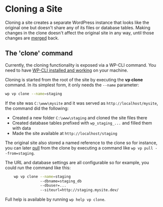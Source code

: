 # Cloning a Site #

Cloning a site creates a separate WordPress instance that looks like the original one but doesn't share any of its files or database tables. Making changes in the clone doesn't affect the original site in any way, until those changes are [merged](./merging) back.


## The 'clone' command

Currently, the cloning functionality is exposed via a WP-CLI command. You need to have [WP-CLI installed and working](../feature-focus/wp-cli) on your machine.

Cloning is started from the root of the site by executing the **vp clone** command. In its simplest form, it only needs the `--name` parameter:

``` bash
wp vp clone --name=staging
```

If the site was `C:\www\mysite` and it was served as `http://localhost/mysite`, the command did the following:

 * Created a new folder `C:\www\staging` and cloned the site files there
 * Created database tables prefixed with `wp_staging_...` and filled them with data
 * Made the site available at `http://localhost/staging`

The original site also stored a named reference to the clone so for instance, you can later [pull](./merging) from the clone by executing a command like `wp vp pull --from=staging`.

The URL and database settings are all configurable so for example, you could run the command like this:

``` bash
    wp vp clone --name=staging
                --dbname=staging_db
                --dbuser=...
                --siteurl=http://staging.mysite.dev/
```

Full help is available by running `wp help vp clone`.

